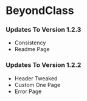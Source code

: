 # BeyondClass
### Updates To Version 1.2.3
* Consistency
* Readme Page

### Updates To Version 1.2.2

* Header Tweaked
* Custom One Page
* Error Page